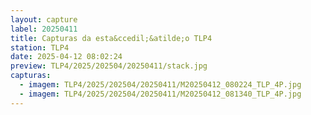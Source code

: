 ```yaml
---
layout: capture
label: 20250411
title: Capturas da esta&ccedil;&atilde;o TLP4
station: TLP4
date: 2025-04-12 08:02:24
preview: TLP4/2025/202504/20250411/stack.jpg
capturas:
  - imagem: TLP4/2025/202504/20250411/M20250412_080224_TLP_4P.jpg
  - imagem: TLP4/2025/202504/20250411/M20250412_081340_TLP_4P.jpg
---
```

